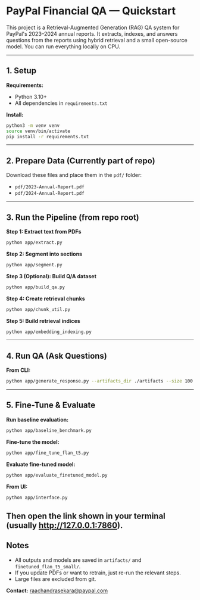 
# PayPal Financial QA — Quickstart

This project is a Retrieval-Augmented Generation (RAG) QA system for PayPal's 2023–2024 annual reports. It extracts, indexes, and answers questions from the reports using hybrid retrieval and a small open-source model. You can run everything locally on CPU.

---

## 1. Setup

**Requirements:**
- Python 3.10+
- All dependencies in `requirements.txt`

**Install:**
```bash
python3 -m venv venv
source venv/bin/activate
pip install -r requirements.txt
```

---

## 2. Prepare Data (Currently part of repo)

Download these files and place them in the `pdf/` folder:
- `pdf/2023-Annual-Report.pdf`
- `pdf/2024-Annual-Report.pdf`

---

## 3. Run the Pipeline (from repo root)

**Step 1: Extract text from PDFs**
```bash
python app/extract.py
```

**Step 2: Segment into sections**
```bash
python app/segment.py
```

**Step 3 (Optional): Build Q/A dataset**
```bash
python app/build_qa.py
```

**Step 4: Create retrieval chunks**
```bash
python app/chunk_util.py
```

**Step 5: Build retrieval indices**
```bash
python app/embedding_indexing.py
```

---

## 4. Run QA (Ask Questions)

**From CLI:**
```bash
python app/generate_response.py --artifacts_dir ./artifacts --size 100 --query "What was PayPal's revenue in 2023?" --topk 8
```

---

## 5. Fine-Tune & Evaluate

**Run baseline evaluation:**
```bash
python app/baseline_benchmark.py
```

**Fine-tune the model:**
```bash
python app/fine_tune_flan_t5.py
```

**Evaluate fine-tuned model:**
```bash
python app/evaluate_finetuned_model.py
```
**From UI:**
```bash
python app/interface.py
```
Then open the link shown in your terminal (usually http://127.0.0.1:7860).
---

## Notes
- All outputs and models are saved in `artifacts/` and `finetuned_flan_t5_small/`.
- If you update PDFs or want to retrain, just re-run the relevant steps.
- Large files are excluded from git.

**Contact:** raachandrasekara@paypal.com
